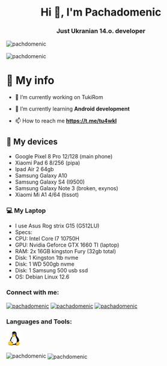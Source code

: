 <h1 align="center">Hi 👋, I'm Pachadomenic</h1>
<h3 align="center">Just Ukranian 14.o. developer</h3>

<p align="left"> <img src="https://komarev.com/ghpvc/?username=pachdomenic&label=Profile%20views&color=0e75b6&style=flat" alt="pachdomenic" /> </p>

<p><img align="center" src="https://github-readme-streak-stats.herokuapp.com/?user=pachdomenic&" alt="pachdomenic" /></p>

# 📔 My info

- 🔭 I’m currently working on TukiRom

- 🌱 I’m currently learning **Android development**

- 📫 How to reach me **https://t.me/tu4wkl**

## 📱 My devices
- Google Pixel 8 Pro 12/128 (main phone)
- Xiaomi Pad 6 8/256 (pipa)
- Ipad Air 2 64gb
- Samsung Galaxy A10
- Samsung Galaxy S4 (I9500)
- Samsung Galaxy Note 3 (broken, exynos)
- Xiaomi Mi A1 4/64 (tissot)


### 💻 My Laptop
- I use Asus Rog strix G15 (G512LU)
- Specs:
- CPU: Intel Core I7 10750H
- GPU: Nvidia Geforce GTX 1660 TI (laptop)
- RAM: 2x 16GB kingston Fury (32gb total)
- Disk: 1 Kingston 1tb nvme
- Disk: 1 WD 500gb nvme
- Disk: 1 Samsung 500 usb ssd
- OS: Debian Linux 12.6 


<h3 align="left">Connect with me:</h3>
<p align="left">
<a href="https://twitter.com/pachadomenic" target="blank"><img align="center" src="https://raw.githubusercontent.com/rahuldkjain/github-profile-readme-generator/master/src/images/icons/Social/twitter.svg" alt="pachadomenic" height="30" width="40" /></a>
<a href="https://instagram.com/pachadomenic" target="blank"><img align="center" src="https://raw.githubusercontent.com/rahuldkjain/github-profile-readme-generator/master/src/images/icons/Social/instagram.svg" alt="pachadomenic" height="30" width="40" /></a>
<a href="https://www.youtube.com/c/pachadomenic" target="blank"><img align="center" src="https://raw.githubusercontent.com/rahuldkjain/github-profile-readme-generator/master/src/images/icons/Social/youtube.svg" alt="pachadomenic" height="30" width="40" /></a>
</p>

<h3 align="left">Languages and Tools:</h3>
<p align="left"> <a href="https://www.linux.org/" target="_blank" rel="noreferrer"> <img src="https://raw.githubusercontent.com/devicons/devicon/master/icons/linux/linux-original.svg" alt="linux" width="40" height="40"/> </a> </p>

<p><img align="left" src="https://github-readme-stats.vercel.app/api/top-langs?username=pachdomenic&show_icons=true&locale=en&layout=compact" alt="pachdomenic" /></p>

<p>&nbsp;<img align="center" src="https://github-readme-stats.vercel.app/api?username=pachdomenic&show_icons=true&locale=en" alt="pachdomenic" /></p>

